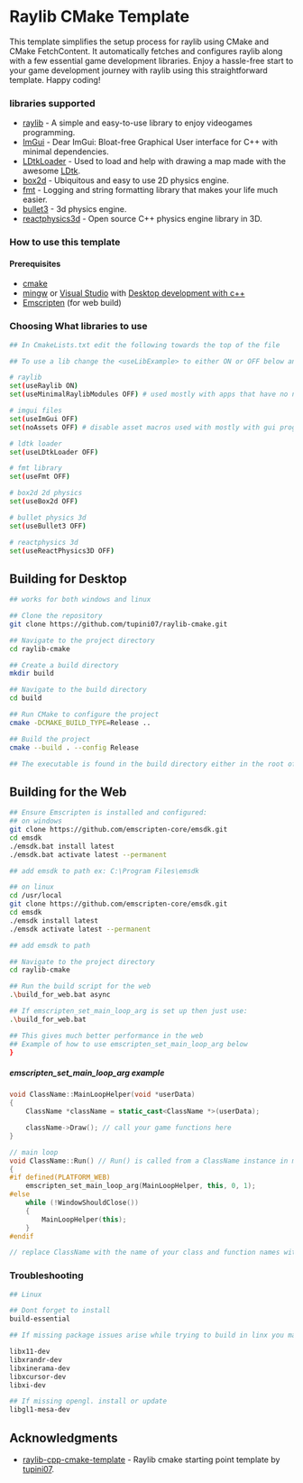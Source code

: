 # Raylib CMake Template

This template simplifies the setup process for raylib using CMake and CMake FetchContent. It automatically fetches and configures raylib along with a few essential game development libraries. Enjoy a hassle-free start to your game development journey with raylib using this straightforward template. Happy coding!

### libraries supported

- [raylib](https://github.com/raysan5/raylib) - A simple and easy-to-use library to enjoy videogames programming.
- [ImGui](https://github.com/ocornut/imgui) - Dear ImGui: Bloat-free Graphical User interface for C++ with minimal dependencies.
- [LDtkLoader](https://github.com/Madour/LDtkLoader) - Used to load and help
  with drawing a map made with the awesome [LDtk](https://ldtk.io/).
- [box2d](https://github.com/erincatto/box2d) - Ubiquitous and easy to use 2D
  physics engine.
- [fmt](https://github.com/fmtlib/fmt) - Logging and string formatting library
  that makes your life much easier.
- [bullet3](https://github.com/bulletphysics/bullet3) - 3d physics engine.
- [reactphysics3d](https://github.com/DanielChappuis/ReactPhysics3D) - Open source C++ physics engine library in 3D.

### How to use this template

#### Prerequisites
- [cmake](https://cmake.org/)
- [mingw](https://sourceforge.net/projects/mingw-w64/files/Toolchains%20targetting%20Win64/Personal%20Builds/mingw-builds/8.1.0/threads-posix/seh/) or [Visual Studio](https://visualstudio.microsoft.com/) with [Desktop development with c++](https://learn.microsoft.com/en-us/cpp/build/vscpp-step-0-installation?view=msvc-170)
- [Emscripten](https://github.com/emscripten-core/emsdk) (for web build)


### Choosing What libraries to use
```bash
## In CmakeLists.txt edit the following towards the top of the file

## To use a lib change the <useLibExample> to either ON or OFF below and then rebuild the cmake project

# raylib
set(useRaylib ON)
set(useMinimalRaylibModules OFF) # used mostly with apps that have no need for game modules

# imgui files
set(useImGui OFF)
set(noAssets OFF) # disable asset macros used with mostly with gui programs without assets

# ldtk loader
set(useLDtkLoader OFF)

# fmt library
set(useFmt OFF)

# box2d 2d physics
set(useBox2d OFF)

# bullet physics 3d
set(useBullet3 OFF)

# reactphysics 3d
set(useReactPhysics3D OFF)

```

## Building for Desktop

```bash
## works for both windows and linux

## Clone the repository
git clone https://github.com/tupini07/raylib-cmake.git

## Navigate to the project directory
cd raylib-cmake

## Create a build directory
mkdir build

## Navigate to the build directory
cd build

## Run CMake to configure the project
cmake -DCMAKE_BUILD_TYPE=Release ..

## Build the project
cmake --build . --config Release

## The executable is found in the build directory either in the root of the directory or in debug/release file if using msvc
```

## Building for the Web

```bash
## Ensure Emscripten is installed and configured:
## on windows
git clone https://github.com/emscripten-core/emsdk.git
cd emsdk
./emsdk.bat install latest
./emsdk.bat activate latest --permanent

## add emsdk to path ex: C:\Program Files\emsdk

## on linux
cd /usr/local
git clone https://github.com/emscripten-core/emsdk.git
cd emsdk
./emsdk install latest
./emsdk activate latest --permanent

## add emsdk to path

## Navigate to the project directory
cd raylib-cmake

## Run the build script for the web
.\build_for_web.bat async

## If emscripten_set_main_loop_arg is set up then just use:
.\build_for_web.bat

## This gives much better performance in the web
## Example of how to use emscripten_set_main_loop_arg below
}
```
##### emscripten_set_main_loop_arg example

```c++
void ClassName::MainLoopHelper(void *userData)
{
    ClassName *className = static_cast<ClassName *>(userData);

    className->Draw(); // call your game functions here
}

// main loop
void ClassName::Run() // Run() is called from a ClassName instance in main
{
#if defined(PLATFORM_WEB)
    emscripten_set_main_loop_arg(MainLoopHelper, this, 0, 1);
#else
    while (!WindowShouldClose())
    {
        MainLoopHelper(this);
    }
#endif

// replace ClassName with the name of your class and function names with your functions
```

### Troubleshooting

```bash
## Linux

## Dont forget to install
build-essential

## If missing package issues arise while trying to build in linx you may need to install or update the following:

libx11-dev
libxrandr-dev
libxinerama-dev
libxcursor-dev
libxi-dev

## If missing opengl. install or update
libgl1-mesa-dev
```

## Acknowledgments

- [raylib-cpp-cmake-template](https://github.com/tupini07/raylib-cpp-cmake-template) - Raylib cmake starting point template by [tupini07](https://github.com/tupini07).

